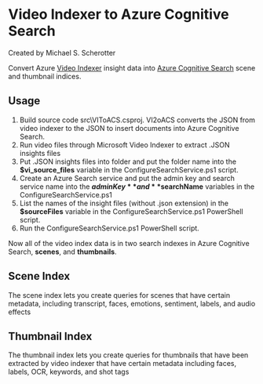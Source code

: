 # Video Indexer to Azure Cognitive Search
Created by Michael S. Scherotter

Convert Azure [Video Indexer](https://www.videoindexer.ai/) insight data into [Azure Cognitive Search](https://azure.microsoft.com/en-us/services/cognitive-services/) scene and thumbnail indices.

## Usage
1. Build source code src\VIToACS.csproj.  VI2oACS converts the JSON from video indexer to the JSON to insert documents into Azure Cognitive Search.
2. Run video files through Microsoft Video Indexer to extract .JSON insights files
3. Put .JSON insights files into folder and put the folder name into the **$vi_source_files** variable in the ConfigureSearchService.ps1 script. 
4. Create an Azure Search service and put the admin key and search service name into the **$adminKey** and **$searchName** variables in the  ConfigureSearchService.ps1
5. List the names of the insight files (without .json extension) in the **$sourceFiles** variable in the ConfigureSearchService.ps1 PowerShell script. 
6. Run the ConfigureSearchService.ps1 PowerShell script.

Now all of the video index data is in two search indexes in Azure Cognitive Search, **scenes**, and **thumbnails**. 

## Scene Index
The scene index lets you create queries for scenes that have certain metadata, including transcript, faces, emotions, sentiment, labels, and audio effects

## Thumbnail Index
The thumbnail index lets you create queries for thumbnails that have been extracted by video indexer that have certain metadata including faces, labels, OCR, keywords, and shot tags 
